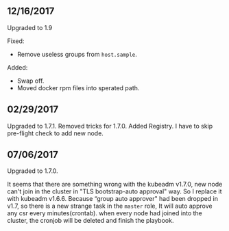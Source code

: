 
## 12/16/2017

Upgraded to 1.9

Fixed:

- Remove useless groups from `host.sample`.

Added:

- Swap off.
- Moved docker rpm files into sperated path.

## 02/29/2017
Upgraded to 1.7.1.
Removed tricks for 1.7.0.
Added Registry.
I have to skip pre-flight check to add new node.

## 07/06/2017
Upgraded to 1.7.0.

It seems that there are something wrong with the kubeadm v1.7.0, new node can't
join in the cluster in "TLS bootstrap-auto approval" way. So I replace it with
kubeadm v1.6.6.
Because “group auto approver" had been dropped in v1.7, so there is a new strange
task in the `master` role, It will auto approve any csr every minutes(crontab).
when every node had joined into the cluster, the cronjob will be deleted and finish
the playbook.
